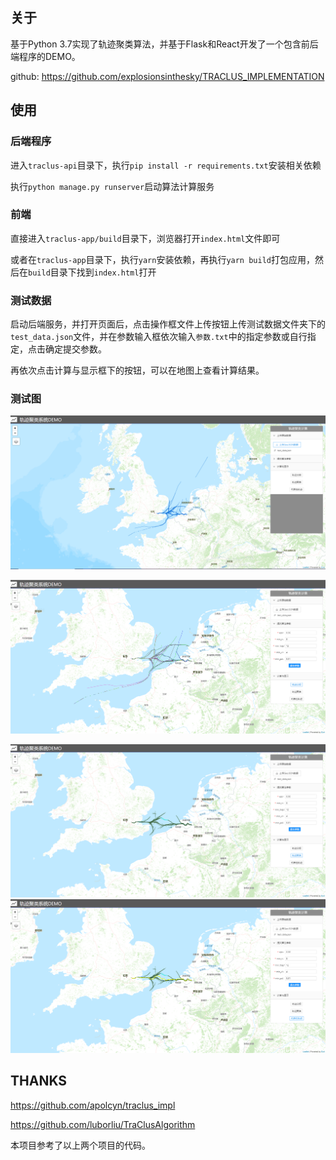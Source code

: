 ## 关于

基于Python 3.7实现了轨迹聚类算法，并基于Flask和React开发了一个包含前后端程序的DEMO。

github: https://github.com/explosionsinthesky/TRACLUS_IMPLEMENTATION

## 使用

### 后端程序

进入`traclus-api`目录下，执行`pip install -r requirements.txt`安装相关依赖

执行`python manage.py runserver`启动算法计算服务

### 前端

直接进入`traclus-app/build`目录下，浏览器打开`index.html`文件即可

或者在`traclus-app`目录下，执行`yarn`安装依赖，再执行`yarn build`打包应用，然后在`build`目录下找到`index.html`打开

### 测试数据

启动后端服务，并打开页面后，点击操作框文件上传按钮上传测试数据文件夹下的`test_data.json`文件，并在参数输入框依次输入`参数.txt`中的指定参数或自行指定，点击确定提交参数。

再依次点击计算与显示框下的按钮，可以在地图上查看计算结果。

### 测试图

![原始数据](.\picture\1.png)

![轨迹分段](.\picture\2.PNG)

![轨迹聚类](.\picture\3.PNG)![代表性轨迹](.\picture\4.PNG)

## THANKS

https://github.com/apolcyn/traclus_impl

https://github.com/luborliu/TraClusAlgorithm

本项目参考了以上两个项目的代码。
